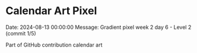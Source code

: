 # Calendar Art Pixel

Date: 2024-08-13 00:00:00
Message: Gradient pixel week 2 day 6 - Level 2 (commit 1/5)

Part of GitHub contribution calendar art
